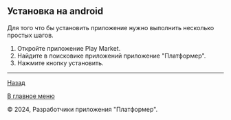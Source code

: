 ## Установка на android

Для того что бы установить приложение нужно выполнить несколько простых шагов.

1. Откройте приложение Play Market.
2. Найдите в поисковике приложений приложение "Платформер".
3. Нажмите кнопку установить.

---

[Назад](../overview.md)

[В главное меню](../../README.md)

© 2024, Разработчики приложения "Платформер".
